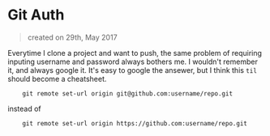 
# Git Auth
> created on 29th, May 2017

Everytime I clone a project and want to push, the same problem of requiring inputing username and password always bothers me. I wouldn't remember it, and always google it. It's easy to google the ansewer, but I think this `til` should become a cheatsheet.

```
    git remote set-url origin git@github.com:username/repo.git
```
instead of
```
    git remote set-url origin https://github.com:username/repo.git
```